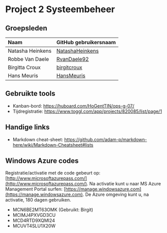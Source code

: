 # Project 2 Systeembeheer
 
## Groepsleden

| Naam     | GitHub gebruikersnaam                   |
| :---     | :---                                    |
| Natasha Heinkens | [NatashaHeinkens](https://github.com/NatashaHeinkens) |
| Robbe Van Daele | [RvanDaele92](https://github.com/RvanDaele92) |
| Birgitta Croux | [birgitcroux](https://github.com/birgitcroux) |
| Hans Meuris | [HansMeuris](https://github.com/HansMeuris) |

## Gebruikte tools

* Kanban-bord: https://huboard.com/HoGentTIN/ops-g-07/
* Tijdregistratie: https://www.toggl.com/app/projects/820085/list/page/1

## Handige links

* Markdown cheat-sheet: https://github.com/adam-p/markdown-here/wiki/Markdown-Cheatsheet#lists

## Windows Azure codes
Registratie/activatie met de code gebeurt op: [http://www.microsoftazurepass.com/](http://www.microsoftazurepass.com/). Na activatie kunt u naar MS Azure Management Portal surfen: [https://manage.windowsazure.com](https://manage.windowsazure.com). De Azure omgeving kunt u, na activatie, 180 dagen gebruiken.

* MCN6BE2MT63OMK (Gebruikt: Birgit)
* MCIMJ4PXVGD3CU
* MCD4RTD9XQMI24
* MCUVT4SLU1X20W
